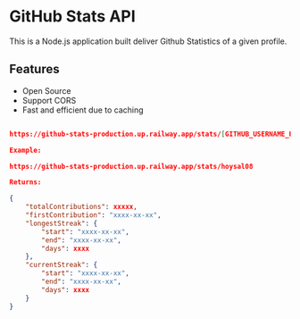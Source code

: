 # GitHub Stats API

This is a Node.js application built deliver Github Statistics of a given profile.

## Features

- Open Source
- Support CORS
- Fast and efficient due to caching

```json

https://github-stats-production.up.railway.app/stats/[GITHUB_USERNAME_HERE]

Example:

https://github-stats-production.up.railway.app/stats/hoysal08

Returns:

{
    "totalContributions": xxxxx,
    "firstContribution": "xxxx-xx-xx",
    "longestStreak": {
        "start": "xxxx-xx-xx",
        "end": "xxxx-xx-xx",
        "days": xxxx
    },
    "currentStreak": {
        "start": "xxxx-xx-xx",
        "end": "xxxx-xx-xx",
        "days": xxxx
    }
}

```
